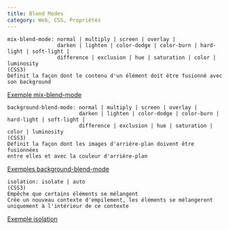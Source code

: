 ```yaml
---
title: Blend Modes
category: Web, CSS, Propriétés
---
```


``` plain
mix-blend-mode: normal | multiply | screen | overlay |
                darken | lighten | color-dodge | color-burn | hard-light | soft-light |
                difference | exclusion | hue | saturation | color | luminosity
(CSS3)
Définit la façon dont le contenu d'un élément doit être fusionné avec son background
```

[Exemple mix-blend-mode](https://css-tricks.com/almanac/properties/m/mix-blend-mode/)

``` plain
background-blend-mode: normal | multiply | screen | overlay |
                       darken | lighten | color-dodge | color-burn | hard-light | soft-light |
                       difference | exclusion | hue | saturation | color | luminosity
(CSS3)
Définit la façon dont les images d'arrière-plan doivent être fusionnées
entre elles et avec la couleur d'arrière-plan
```

[Exemples background-blend-mode](https://developer.mozilla.org/fr/docs/Web/CSS/blend-mode)


``` plain
isolation: isolate | auto
(CSS3)
Empêche que certains éléments se mélangent
Crée un nouveau contexte d'empilement, les éléments se mélangeront uniquement à l'intérieur de ce contexte
```

[Exemple isolation](https://www.quackit.com/css/css3/properties/css_isolation.cfm)
